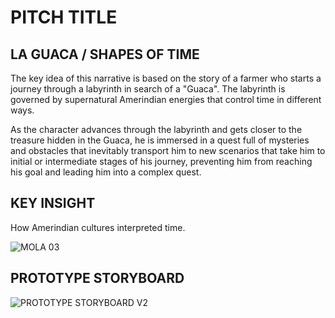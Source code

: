 # PITCH TITLE
## LA GUACA / SHAPES OF TIME 

The key idea of this narrative is based on the story of a farmer who starts a journey through a labyrinth in search of a "Guaca". The labyrinth is governed by supernatural Amerindian energies that control time in different ways.

As the character advances through the labyrinth and gets closer to the treasure hidden in the Guaca, he is immersed in a quest full of mysteries and obstacles that inevitably transport him to new scenarios that take him to initial or intermediate stages of his journey, preventing him from reaching his goal and leading him into a complex quest.

## KEY INSIGHT

How Amerindian cultures interpreted time.


![MOLA 03](https://user-images.githubusercontent.com/116269310/204804689-e2c777ed-72fc-4b19-b486-dc1429660df8.jpg)

## PROTOTYPE STORYBOARD

![PROTOTYPE STORYBOARD V2](https://user-images.githubusercontent.com/116269310/207391357-a811d232-32c1-4f32-8028-28b4278cf815.jpg)
